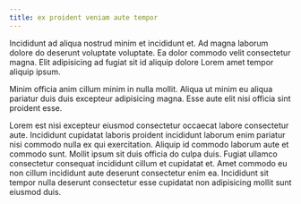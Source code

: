 ```yaml
---
title: ex proident veniam aute tempor
---
```


Incididunt ad aliqua nostrud minim et incididunt et. Ad magna laborum dolore do deserunt voluptate voluptate. Ea dolor commodo velit consectetur magna. Elit adipisicing ad fugiat sit id aliquip dolore Lorem amet tempor aliquip ipsum.

Minim officia anim cillum minim in nulla mollit. Aliqua ut minim eu aliqua pariatur duis duis excepteur adipisicing magna. Esse aute elit nisi officia sint proident esse.

Lorem est nisi excepteur eiusmod consectetur occaecat labore consectetur aute. Incididunt cupidatat laboris proident incididunt laborum enim pariatur nisi commodo nulla ex qui exercitation. Aliquip id commodo laborum aute et commodo sunt. Mollit ipsum sit duis officia do culpa duis. Fugiat ullamco consectetur consequat incididunt cillum et cupidatat et. Amet commodo eu non cillum incididunt aute deserunt consectetur enim ea. Incididunt sit tempor nulla deserunt consectetur esse cupidatat non adipisicing mollit sunt eiusmod duis.